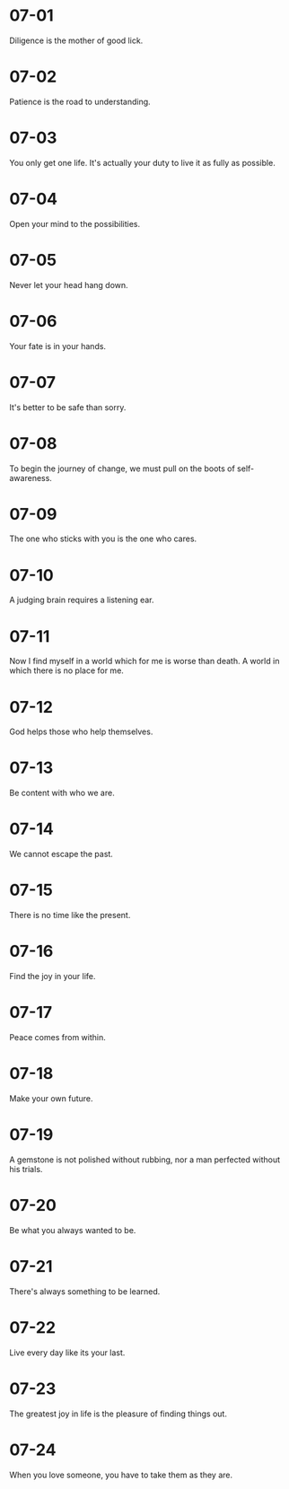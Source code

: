 # 07-01

Diligence is the mother of good lick.

# 07-02

Patience is the road to understanding.

# 07-03

You only get one life. It's actually your duty to live it as fully as possible.

# 07-04

Open your mind to the possibilities.

# 07-05

Never let your head hang down.

# 07-06

Your fate is in your hands.

# 07-07

It's better to be safe than sorry.

# 07-08

To begin the journey of change, we must pull on the boots of self-awareness.

# 07-09

The one who sticks with you is the one who cares.

# 07-10

A judging brain requires a listening ear.

# 07-11

Now I find myself in a world which for me is worse than death. A world in which there is no place for me.

# 07-12

God helps those who help themselves.

# 07-13

Be content with who we are.

# 07-14

We cannot escape the past.

# 07-15

There is no time like the present.

# 07-16

Find the joy in your life.

# 07-17

Peace comes from within.

# 07-18

Make your own future.

# 07-19

A gemstone is not polished without rubbing, nor a man perfected without his trials.

# 07-20

Be what you always wanted to be.

# 07-21

There's always something to be learned.

# 07-22

Live every day like its your last.

# 07-23

The greatest joy in life is the pleasure of finding things out.

# 07-24

When you love someone, you have to take them as they are.
